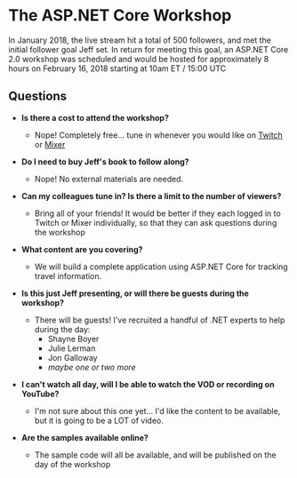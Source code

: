 # The ASP.NET Core Workshop

In January 2018, the live stream hit a total of 500 followers, and met the initial follower goal Jeff set.  In return for meeting this goal, an ASP.NET Core 2.0 workshop was scheduled and would be hosted for approximately 8 hours on February 16, 2018 starting at 10am ET / 15:00 UTC

## Questions

*  __Is there a cost to attend the workshop?__
   *  Nope!  Completely free... tune in whenever you would like on [Twitch](twitch.tv/csharpfritz) or [Mixer](mixer.com/csharpfritz)

*  __Do I need to buy Jeff's book to follow along?__
   *  Nope!  No external materials are needed.  

*  __Can my colleagues tune in?  Is there a limit to the number of viewers?__
   *  Bring all of your friends!  It would be better if they each logged in to Twitch or Mixer individually, so that they can ask questions during the workshop

*  __What content are you covering?__
   *  We will build a complete application using ASP.NET Core for tracking travel information.

*  __Is this just Jeff presenting, or will there be guests during the workshop?__
   *  There will be guests!  I've recruited a handful of .NET experts to help during the day:
      * Shayne Boyer
      * Julie Lerman
      * Jon Galloway
      * _maybe one or two more_

* __I can't watch all day, will I be able to watch the VOD or recording on YouTube?__
   *  I'm not sure about this one yet... I'd like the content to be available, but it is going to be a LOT of video.

* __Are the samples available online?__
   *  The sample code will all be available, and will be published on the day of the workshop 
